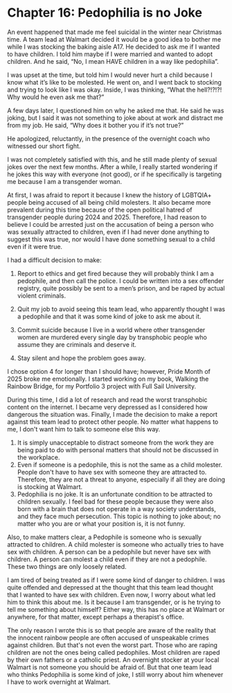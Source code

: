 # Chapter 16: Pedophilia is no Joke

An event happened that made me feel suicidal in the winter near Christmas time. A team lead at Walmart decided it would be a good idea to bother me while I was stocking the baking aisle A17. He decided to ask me if I wanted to have children. I told him maybe if I were married and wanted to adopt children. And he said, “No, I mean HAVE children in a way like pedophilia”.

I was upset at the time, but told him I would never hurt a child because I know what it’s like to be molested. He went on, and I went back to stocking and trying to look like I was okay. Inside, I was thinking, “What the hell?!?!?! Why would he even ask me that?”

A few days later, I questioned him on why he asked me that. He said he was joking, but I said it was not something to joke about at work and distract me from my job. He said, “Why does it bother you if it’s not true?”

He apologized, reluctantly, in the presence of the overnight coach who witnessed our short fight.

I was not completely satisfied with this, and he still made plenty of sexual jokes over the next few months. After a while, I really started wondering if he jokes this way with everyone (not good), or if he specifically is targeting me because I am a transgender woman.

At first, I was afraid to report it because I knew the history of LGBTQIA+ people being accused of all being child molesters. It also became more prevalent during this time because of the open political hatred of transgender people during 2024 and 2025. Therefore, I had reason to believe I could be arrested just on the accusation of being a person who was sexually attracted to children, even if I had never done anything to suggest this was true, nor would I have done something sexual to a child even if it were true.

I had a difficult decision to make:

1. Report to ethics and get fired because they will probably think I am a pedophile, and then call the police. I could be written into a sex offender registry, quite possibly be sent to a men’s prison, and be raped by actual violent criminals.

2. Quit my job to avoid seeing this team lead, who apparently thought I was a pedophile and that it was some kind of joke to ask me about it.

3. Commit suicide because I live in a world where other transgender women are murdered every single day by transphobic people who assume they are criminals and deserve it.

4. Stay silent and hope the problem goes away.

I chose option 4 for longer than I should have; however, Pride Month of 2025 broke me emotionally. I started working on my book, Walking the Rainbow Bridge, for my Portfolio 3 project with Full Sail University.

During this time, I did a lot of research and read the worst transphobic content on the internet. I became very depressed as I considered how dangerous the situation was. Finally, I made the decision to make a report against this team lead to protect other people. No matter what happens to me, I don't want him to talk to someone else this way.

1. It is simply unacceptable to distract someone from the work they are being paid to do with personal matters that should not be discussed in the workplace.
2. Even if someone is a pedophile, this is not the same as a child molester. People don't have to have sex with someone they are attracted to. Therefore, they are not a threat to anyone, especially if all they are doing is stocking at Walmart.
3. Pedophilia is no joke. It is an unfortunate condition to be attracted to children sexually. I feel bad for these people because they were also born with a brain that does not operate in a way society understands, and they face much persecution. This topic is nothing to joke about; no matter who you are or what your position is, it is not funny.

Also, to make matters clear, a Pedophile is someone who is sexually attracted to children. A child molester is someone who actually tries to have sex with children. A person can be a pedophile but never have sex with children. A person can molest a child even if they are not a pedophile. These two things are only loosely related.

I am tired of being treated as if I were some kind of danger to children. I was quite offended and depressed at the thought that this team lead thought that I wanted to have sex with children. Even now, I worry about what led him to think this about me. Is it because I am transgender, or is he trying to tell me something about himself? Either way, this has no place at Walmart or anywhere, for that matter, except perhaps a therapist's office.

The only reason I wrote this is so that people are aware of the reality that the innocent rainbow people are often accused of unspeakable crimes against children. But that's not even the worst part. Those who are raping children are not the ones being called pedophiles. Most children are raped by their own fathers or a catholic priest. An overnight stocker at your local Walmart is not someone you should be afraid of. But that one team lead who thinks Pedophilia is some kind of joke, I still worry about him whenever I have to work overnight at Walmart.
